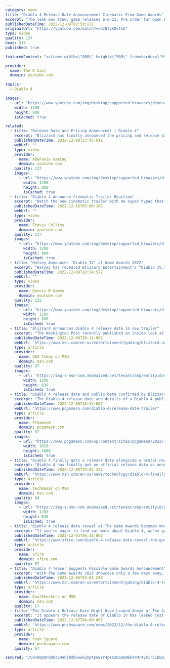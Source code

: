 ```yaml
---
category: news
title: "Diablo 4 Release Date Announcement Cinematic From Game Awards"
excerpt: "The leak was true, game releases 6-6-23. Pre order for Open Beta Early Access."
publishedDateTime: 2022-12-09T02:59:17Z
originalUrl: "https://youtube.com/watch?v=6zNtgK0vthA"
type: video
quality: 137
heat: 317
published: true

featuredContent: "<iframe width=\"800\" height=\"500\" frameborder=\"0\" src=\"https://www.youtube.com/embed/6zNtgK0vthA\" allow=\"accelerometer; autoplay; encrypted-media; gyroscope; picture-in-picture\" allowfullscreen></iframe>"

provider:
  name: The D Cast
  domain: youtube.com

topics:
  - Diablo 4

images:
  - url: "https://www.youtube.com/img/desktop/supported_browsers/dinosaur.png"
    width: 1200
    height: 800
    isCached: true

related:
  - title: "Release Date and Pricing Announced! | Diablo 4"
    excerpt: "Blizzard has finally announced the pricing and release date for Diablo 4! I go through everything that was announced."
    publishedDateTime: 2022-12-09T23:45:01Z
    webUrl: ""
    type: video
    provider:
      name: ABGFenix Gaming
      domain: youtube.com
    quality: 137
    images:
      - url: "https://www.youtube.com/img/desktop/supported_browsers/dinosaur.png"
        width: 1200
        height: 800
        isCached: true
  - title: "Diablo 4 Announce Cinematic Trailer Reaction"
    excerpt: "Watch the new cinematic trailer with me super hyped that the release is finally here!"
    publishedDateTime: 2022-12-16T03:00:10Z
    webUrl: ""
    type: video
    provider:
      name: Travis Collins
      domain: youtube.com
    quality: 137
    images:
      - url: "https://www.youtube.com/img/desktop/supported_browsers/dinosaur.png"
        width: 1200
        height: 800
        isCached: true
  - title: "Halsey Announces ‘Diablo IV’ at Game Awards 2022"
    excerpt: "Halsey has revealed Blizzard Entertainment's “Diablo IV,” the latest edition of the action role-playing video game series."
    publishedDateTime: 2022-12-09T18:54:57Z
    webUrl: ""
    type: video
    provider:
      name: Dennis M Games
      domain: youtube.com
    quality: 122
    images:
      - url: "https://www.youtube.com/img/desktop/supported_browsers/dinosaur.png"
        width: 1200
        height: 800
        isCached: true
  - title: "Blizzard announces Diablo 4 release date in new trailer"
    excerpt: "The Washington Post recently published an inside look at Diablo 4’s development, which suggested the game is facing difficulties, not least because of direction issues and backlash over questionable ..."
    publishedDateTime: 2022-12-08T20:11:00Z
    webUrl: "https://www.msn.com/en-us/entertainment/gaming/blizzard-announces-diablo-4-release-date-in-new-trailer/ar-AA154Hm9"
    type: article
    provider:
      name: USA Today on MSN
      domain: msn.com
    quality: 87
    images:
      - url: "https://img-s-msn-com.akamaized.net/tenant/amp/entityid/AA154KdO.img?h=630&w=1200&m=6&q=60&o=t&l=f&f=jpg&x=485&y=261"
        width: 1200
        height: 630
        isCached: true
  - title: "Diablo 4 release date and public beta confirmed by Blizzard"
    excerpt: "The Diablo 4 release date and details of a Diablo 4 public beta are announced at The Game Awards 2022, letting players know when they can play the fantasy RPG ..."
    publishedDateTime: 2022-12-08T18:52:00Z
    webUrl: "https://www.pcgamesn.com/diablo-4/release-date-trailer"
    type: article
    provider:
      name: PCGamesN
      domain: pcgamesn.com
    quality: 87
    images:
      - url: "https://www.pcgamesn.com/wp-content/sites/pcgamesn/2022/12/Diablo-4-release-date-trailer.jpg"
        width: 1920
        height: 1080
        isCached: true
  - title: "Diablo 4 finally gets a release date alongside a brutal new cinematic trailer"
    excerpt: "Diablo 4 has finally got an official release date as announced at The Game Awards 2022 along with a cinematic trailer."
    publishedDateTime: 2022-12-08T19:02:23Z
    webUrl: "https://www.msn.com/en-us/news/technology/diablo-4-finally-gets-a-release-date-alongside-a-brutal-new-cinematic-trailer/ar-AA154K8g"
    type: article
    provider:
      name: TechRadar on MSN
      domain: msn.com
    quality: 84
    images:
      - url: "https://img-s-msn-com.akamaized.net/tenant/amp/entityid/AA154xeU.img?h=630&w=1200&m=6&q=60&o=t&l=f&f=jpg"
        width: 1200
        height: 630
        isCached: true
  - title: "Diablo 4 release date reveal at The Game Awards becomes more likely"
    excerpt: "If you're eager to find out more about Diablo 4, we've got good news for you. It's believed that Blizzard Entertainment and the next Diablo game will be at the said event. Insider Gaming is following ..."
    publishedDateTime: 2022-12-03T06:48:00Z
    webUrl: "https://www.xfire.com/diablo-4-release-date-reveal-the-game-awards/"
    type: article
    provider:
      name: xfire
      domain: xfire.com
    quality: 67
  - title: "Diablo 4 Teaser Suggests Possible Game Awards Announcement"
    excerpt: "With The Game Awards 2022 showcase only a few days away, more developers and publishers confirm their presence in the ceremony, where they will share new trailers from their upcoming projects. Diablo ..."
    publishedDateTime: 2022-12-06T03:01:24Z
    webUrl: "https://www.msn.com/en-us/entertainment/gaming/diablo-4-teaser-suggests-possible-game-awards-announcement/ar-AA14XQqD"
    type: article
    provider:
      name: DualShockers on MSN
      domain: msn.com
    quality: 67
  - title: "The Diablo 4 Release Date Might Have Leaked Ahead of The Game Awards"
    excerpt: "It appears the release date of Diablo IV has leaked just one day prior to its expected reveal at The Game Awards. The Twitter account Aggiornamenti Lumina, which reliably scrubs the Microsoft Store ..."
    publishedDateTime: 2022-12-07T04:00:00Z
    webUrl: "https://www.pushsquare.com/news/2022/12/the-diablo-4-release-date-might-have-leaked-ahead-of-the-game-awards"
    type: article
    provider:
      name: Push Square
      domain: pushsquare.com
    quality: 67

secured: "/CdxH0p9nO8b3E0ePjWXbxwwkZXp4peBYr4pen2UG8EWBk4rHr4ykirS1b6Q/UEqbIyw9aqib+K/4zZLDytLovZHzQftiBwJlJFj3SsBs4KDSHfiDbbs3S0X9N5mQFw7zSUHZAZOMTJptdPzMnEwKbyHi6J58vMcrae9Jrg+9zUuNslzc8otghmy8iO/raJpmlX0mEGUFzUJdZAa+MmkfExzxMA0IzJN0QrPjb9iZK7cT0H54YW5xv35l2v/nrQxp9OhVhA+8qhBZoOjPW5VR89cyQdu91q7BWE3c2TnsoHYG8qHmsIUZkivPTeHU8U9fmrPVNQ4chFtT3XjrL9LgPqS8Ol7a/skCuVqqdEOvb1mkvktNlaU+BKWujZgSLMCxn+iOBRmsjkW3TmObfc7TlswxKQ0OdOJVhlD+XhcENI=;XmVBy5C7OkU5SQIZ9WUKnQ=="
---
```


